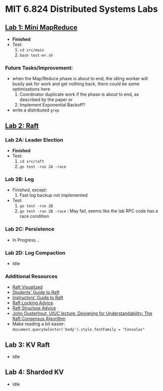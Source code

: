 # MIT 6.824 Distributed Systems Labs
## [Lab 1: Mini MapReduce](https://pdos.csail.mit.edu/6.824/labs/lab-mr.html)
- **Finished**
- Test: 
    1. `cd src/main`
    2. `bash test-mr.sh`
### Future Tasks/Improvement: 
- when the Map/Reduce phase is about to end, the idling worker will busily ask for work and get nothing back, there could be some optimizations here
    1. Coordinator duplicate work if the phase is about to end, as described by the paper or 
    2. Implement Exponential Backoff?
- write a distributed `grep`
## [Lab 2: Raft](https://pdos.csail.mit.edu/6.824/labs/lab-raft.html)
### Lab 2A: Leader Election
- **Finished**
- Test:
    1. `cd src/raft`
    2. `go test -run 2A -race`


### Lab 2B: Log
- *Finished*, except:
    1. Fast log backup not implemented
- Test:
    1. `go test -run 2B`
    2. `go test -run 2B -race` : May fail, seems like the lab RPC code has a race condition
### Lab 2C: Persistence
- In Progress...
### Lab 2D: Log Compaction
- Idle

### Additional Resources
- [Raft Visualized](http://thesecretlivesofdata.com/raft/)
- [Students' Guide to Raft](https://thesquareplanet.com/blog/students-guide-to-raft/)
- [Instructors' Guide to Raft](https://thesquareplanet.com/blog/instructors-guide-to-raft/)
- [Raft Locking Advice](https://pdos.csail.mit.edu/6.824/labs/raft-locking.txt)
- [Raft Structure Advice](https://pdos.csail.mit.edu/6.824/labs/raft-structure.txt)
- [John Ousterhout, UIUC lecture: Designing for Understandability: The Raft Consensus Algorithm](https://www.youtube.com/watch?v=vYp4LYbnnW8)
- Make reading a bit easier: `document.querySelector('body').style.fontFamily = "Consolas"`

## Lab 3: KV Raft
- Idle

## Lab 4: Sharded KV
- Idle